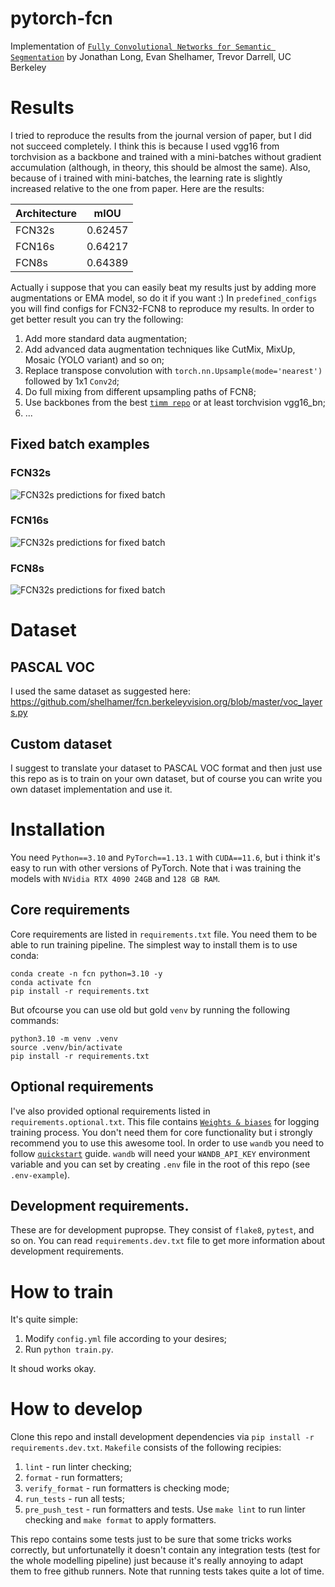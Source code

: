 # pytorch-fcn
Implementation of [`Fully Convolutional Networks for Semantic Segmentation`](https://arxiv.org/abs/1411.4038) by Jonathan Long, Evan Shelhamer, Trevor Darrell, UC Berkeley

# Results

I tried to reproduce the results from the journal version of paper, but I did not succeed completely. I think this is because I used vgg16 from torchvision as a backbone and trained
with a mini-batches without gradient accumulation (although, in theory, this should be 
almost the same). Also, because of i trained with mini-batches, the learning rate is 
slightly increased relative to the one from paper. Here are the results:

| Architecture | mIOU     |
|--------------|----------|
| FCN32s       | 0.62457  |
| FCN16s       | 0.64217  |
| FCN8s        | 0.64389  |

Actually i suppose that you can easily beat my results just by adding more augmentations
or EMA model, so do it if you want :) In `predefined_configs` you will find configs for
FCN32-FCN8 to reproduce my results.
In order to get better result you can try the following:
1. Add more standard data augmentation;
2. Add advanced data augmentation techniques like CutMix, MixUp, Mosaic (YOLO variant) and so on;
3. Replace transpose convolution with `torch.nn.Upsample(mode='nearest')` followed by 1x1 `Conv2d`;
4. Do full mixing from different upsampling paths of FCN8;
5. Use backbones from the best [`timm repo`](https://github.com/huggingface/pytorch-image-models) or at least torchvision vgg16_bn;
6. ...

## Fixed batch examples

### FCN32s
![FCN32s predictions for fixed batch](./assets/fcn32_fixed_batch.png)

### FCN16s
![FCN32s predictions for fixed batch](./assets/fcn16_fixed_batch.png)

### FCN8s
![FCN32s predictions for fixed batch](./assets/fcn8_fixed_batch.png)

# Dataset

## PASCAL VOC
I used the same dataset as suggested here: https://github.com/shelhamer/fcn.berkeleyvision.org/blob/master/voc_layers.py

## Custom dataset
I suggest to translate your dataset to PASCAL VOC format and then just use this repo as is
to train on your own dataset, but of course you can write you own dataset implementation
and use it.

# Installation
You need `Python==3.10` and `PyTorch==1.13.1` with `CUDA==11.6`, but i think it's easy
to run with other versions of PyTorch. Note that i was training the models with `NVidia RTX 4090 24GB` and `128 GB RAM`.

## Core requirements
Core requirements are listed in `requirements.txt` file. You need them to be able to run training pipeline.
The simplest way to install them is to use conda:
```
conda create -n fcn python=3.10 -y
conda activate fcn
pip install -r requirements.txt
```
But ofcourse you can use old but gold `venv` by running the following commands:
```
python3.10 -m venv .venv
source .venv/bin/activate
pip install -r requirements.txt
```

## Optional requirements
I've also provided optional requirements listed in `requirements.optional.txt`. This file contains [`Weights & biases`](https://wandb.ai/site)
for logging training process. You don't need them for core functionality but i strongly recommend you to use this awesome tool. In order to use
`wandb` you need to follow [`quickstart`](https://docs.wandb.ai/quickstart) guide. `wandb` will need your `WANDB_API_KEY` environment variable and you can set by creating `.env` file in the root of this repo (see `.env-example`).

## Development requirements.
These are for development pupropse. They consist of `flake8`, `pytest`, and so on. You can read `requirements.dev.txt` file to get more information about development requirements.

# How to train
It's quite simple:
1. Modify `config.yml` file according to your desires;
2. Run `python train.py`.

It shoud works okay.

# How to develop
Clone this repo and install development dependencies via `pip install -r requirements.dev.txt`. `Makefile` consists of the following recipies:
1. `lint` - run linter checking;
2. `format` - run formatters;
3. `verify_format` - run formatters is checking mode;
4. `run_tests` - run all tests;
5. `pre_push_test` - run formatters and tests.
Use `make lint` to run linter checking and `make format` to apply formatters.

This repo contains some tests just to be sure that some tricks works correctly, 
but unfortunatelly it doesn't contain any integration tests (test for the whole 
modelling pipeline) just because it's really annoying to adapt them to free github runners.
Note that running tests takes quite a lot of time.
